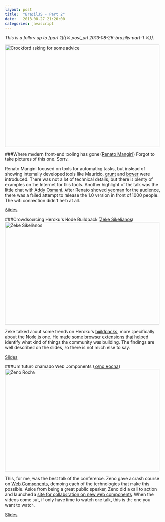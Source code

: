 ```yaml
---
layout: post
title:  "BrazilJS - Part 2"
date:   2013-08-27 21:20:00
categories: javascript
---
```


_This is a follow up to [part 1]({% post_url 2013-08-26-braziljs-part-1 %})._

<a href="http://www.flickr.com/photos/96377435@N08/9608916671/" title="Crockford asking for some advice"><img src="http://farm8.staticflickr.com/7338/9608916671_47680e6cd3.jpg" width="500" height="331" alt="Crockford asking for some advice"></a>

###Where modern front-end tooling has gone ([Renato Mangini](https://twitter.com/renatomangini))
Forgot to take pictures of this one. Sorry.

Renato Mangini focused on tools for automating tasks, but instead of showing internally developed tools like Mauricio, [grunt](http://gruntjs.com) and [bower](http://bower.io/) were introduced. There was not a lot of technical details, but there is plenty of examples on the Internet for this tools. Another highlight of the talk was the little chat with [Addy Osmani](https://twitter.com/addyosmani). After Renato showed [yeoman](http://yeoman.io/) for the audience, there was a failed attempt to release the 1.0 version in front of 1000 people. The wifi connection didn't help at all. 

[Slides](http://talks.renatomangini.com/2013/braziljs/index.html)

###Crowdsourcing Heroku's Node Buildpack ([Zeke Sikelianos](https://twitter.com/zeke))
<a href="http://www.flickr.com/photos/96377435@N08/9601143303/" title="Zeke Sikelianos"><img src="http://farm8.staticflickr.com/7354/9601143303_cef7a411f6.jpg" width="500" height="331" alt="Zeke Sikelianos"></a>

Zeke talked about some trends on Heroku's [buildpacks](https://devcenter.heroku.com/articles/buildpacks), more specifically about the Node.js one. He made [some](https://github.com/defunkt/dotjs) [browser](https://github.com/zeke/forkie) [extensions](https://github.com/zeke/npm-hub) that helped identify what kind of things the community was building. The findings are well described on the slides, so there is not much else to say. 

[Slides](http://ba2.herokuapp.com/)

###Um futuro chamado Web Components ([Zeno Rocha](https://twitter.com/zenorocha))
<a href="http://www.flickr.com/photos/96377435@N08/9604379400/" title="Zeno Rocha"><img src="http://farm4.staticflickr.com/3809/9604379400_60dd74a126.jpg" width="500" height="331" alt="Zeno Rocha"></a>

This, for me, was the best talk of the conference. Zeno gave a crash course on [Web Components](https://dvcs.w3.org/hg/webcomponents/raw-file/tip/explainer/index.html), demoing each of the technologies that make this possible. Aside from being a great public speaker, Zeno did a call to action and launched a [site for collaboration on new web components](http://customelements.io). When the videos come out, if only have time to watch one talk, this is the one you want to watch.

[Slides](https://speakerdeck.com/zenorocha/um-futuro-chamado-web-components)